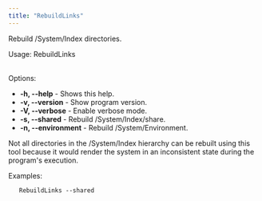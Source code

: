 ```yaml
---
title: "RebuildLinks"
---
```



Rebuild /System/Index directories.

Usage: RebuildLinks <option>

Options:

-   **-h, --help** - Shows this help.
-   **-v, --version** - Show program version.
-   **-V, --verbose** - Enable verbose mode.
-   **-s, --shared** - Rebuild /System/Index/share.
-   **-n, --environment** - Rebuild /System/Environment.

Not all directories in the /System/Index hierarchy can be rebuilt using
this tool because it would render the system in an inconsistent state
during the program's execution.

Examples:

`   RebuildLinks --shared `

